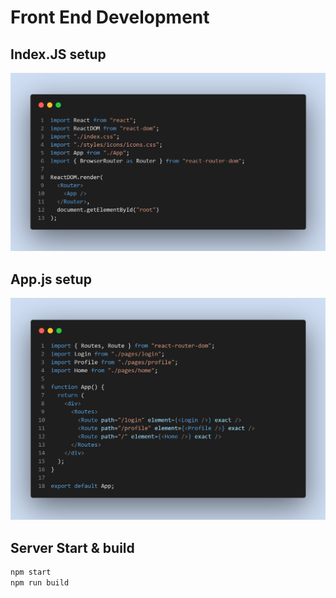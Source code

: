 # Front End Development

## Index.JS setup

![IndexJS](./IndexJS-Setup.png)

## App.js setup

![AppJS](./AppJS-Setup.png)

## Server Start & build

```bash
npm start
npm run build
```
